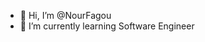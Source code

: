 - 👋 Hi, I’m @NourFagou
- 🌱 I’m currently learning Software Engineer

<!---
NourFagou/NourFagou is a ✨ special ✨ repository because its `README.md` (this file) appears on your GitHub profile.
You can click the Preview link to take a look at your changes.
--->
